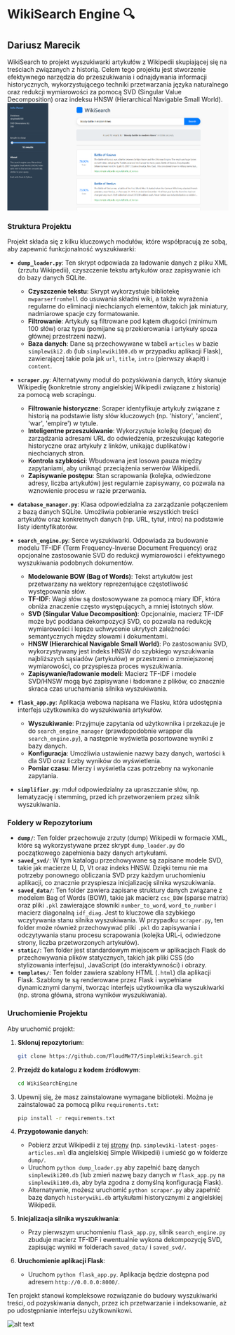 # WikiSearch Engine 🔍

## Dariusz Marecik

WikiSearch to projekt wyszukiwarki artykułów z Wikipedii skupiającej się na treściach związanych z historią. Celem tego projektu jest stworzenie efektywnego narzędzia do przeszukiwania i odnajdywania informacji historycznych, wykorzystującego techniki przetwarzania języka naturalnego oraz redukcji wymiarowości za pomocą SVD (Singular Value Decomposition) oraz indeksu HNSW (Hierarchical Navigable Small World).
![Frontend look](images/front.png)
### Struktura Projektu

Projekt składa się z kilku kluczowych modułów, które współpracują ze sobą, aby zapewnić funkcjonalność wyszukiwarki:

* **`dump_loader.py`**: Ten skrypt odpowiada za ładowanie danych z pliku XML (zrzutu Wikipedii), czyszczenie tekstu artykułów oraz zapisywanie ich do bazy danych SQLite.
    * **Czyszczenie tekstu**: Skrypt wykorzystuje bibliotekę `mwparserfromhell` do usuwania składni wiki, a także wyrażenia regularne do eliminacji niechcianych elementów, takich jak miniatury, nadmiarowe spacje czy formatowanie.
    * **Filtrowanie**: Artykuły są filtrowane pod kątem długości (minimum 100 słów) oraz typu (pomijane są przekierowania i artykuły spoza głównej przestrzeni nazw).
    * **Baza danych**: Dane są przechowywane w tabeli `articles` w bazie `simplewiki2.db` (lub `simplewiki100.db` w przypadku aplikacji Flask), zawierającej takie pola jak `url`, `title`, `intro` (pierwszy akapit) i `content`.

* **`scraper.py`**: Alternatywny moduł do pozyskiwania danych, który skanuje Wikipedię (konkretnie strony angielskiej Wikipedii związane z historią) za pomocą web scrapingu.
    * **Filtrowanie historyczne**: Scraper identyfikuje artykuły związane z historią na podstawie listy słów kluczowych (np. 'history', 'ancient', 'war', 'empire') w tytule.
    * **Inteligentne przeszukiwanie**: Wykorzystuje kolejkę (deque) do zarządzania adresami URL do odwiedzenia, przeszukując kategorie historyczne oraz artykuły z linków, unikając duplikatów i niechcianych stron.
    * **Kontrola szybkości**: Wbudowana jest losowa pauza między zapytaniami, aby uniknąć przeciążenia serwerów Wikipedii.
    * **Zapisywanie postępu**: Stan scrapowania (kolejka, odwiedzone adresy, liczba artykułów) jest regularnie zapisywany, co pozwala na wznowienie procesu w razie przerwania.

* **`database_manager.py`**: Klasa odpowiedzialna za zarządzanie połączeniem z bazą danych SQLite. Umożliwia pobieranie wszystkich treści artykułów oraz konkretnych danych (np. URL, tytuł, intro) na podstawie listy identyfikatorów.

* **`search_engine.py`**: Serce wyszukiwarki. Odpowiada za budowanie modelu TF-IDF (Term Frequency-Inverse Document Frequency) oraz opcjonalne zastosowanie SVD do redukcji wymiarowości i efektywnego wyszukiwania podobnych dokumentów.
    * **Modelowanie BOW (Bag of Words)**: Tekst artykułów jest przetwarzany na wektory reprezentujące częstotliwość występowania słów.
    * **TF-IDF**: Wagi słów są dostosowywane za pomocą miary IDF, która obniża znaczenie często występujących, a mniej istotnych słów.
    * **SVD (Singular Value Decomposition)**: Opcjonalnie, macierz TF-IDF może być poddana dekompozycji SVD, co pozwala na redukcję wymiarowości i lepsze uchwycenie ukrytych zależności semantycznych między słowami i dokumentami.
    * **HNSW (Hierarchical Navigable Small World)**: Po zastosowaniu SVD, wykorzystywany jest indeks HNSW do szybkiego wyszukiwania najbliższych sąsiadów (artykułów) w przestrzeni o zmniejszonej wymiarowości, co przyspiesza proces wyszukiwania.
    * **Zapisywanie/ładowanie modeli**: Macierz TF-IDF i modele SVD/HNSW mogą być zapisywane i ładowane z plików, co znacznie skraca czas uruchamiania silnika wyszukiwania.

* **`flask_app.py`**: Aplikacja webowa napisana we Flasku, która udostępnia interfejs użytkownika do wyszukiwania artykułów.
    * **Wyszukiwanie**: Przyjmuje zapytania od użytkownika i przekazuje je do `search_engine_manager` (prawdopodobnie wrapper dla `search_engine.py`), a następnie wyświetla posortowane wyniki z bazy danych.
    * **Konfiguracja**: Umożliwia ustawienie nazwy bazy danych, wartości `k` dla SVD oraz liczby wyników do wyświetlenia.
    * **Pomiar czasu**: Mierzy i wyświetla czas potrzebny na wykonanie zapytania.

* **`simplifier.py`**:  mduł odpowiedzialny za upraszczanie słów, np. lematyzację i stemming, przed ich przetworzeniem przez silnik wyszukiwania.

### Foldery w Repozytorium

* **`dump/`**: Ten folder przechowuje zrzuty (dump) Wikipedii w formacie XML, które są wykorzystywane przez skrypt `dump_loader.py` do początkowego zapełnienia bazy danych artykułami.
* **`saved_svd/`**: W tym katalogu przechowywane są zapisane modele SVD, takie jak macierze U, D, Vt oraz indeks HNSW. Dzięki temu nie ma potrzeby ponownego obliczania SVD przy każdym uruchomieniu aplikacji, co znacznie przyspiesza inicjalizację silnika wyszukiwania.
* **`saved_data/`**: Ten folder zawiera zapisane struktury danych związane z modelem Bag of Words (BOW), takie jak macierz `csc_BOW` (sparse matrix) oraz pliki `.pkl` zawierające słowniki `number_to_word`, `word_to_number` i macierz diagonalną `idf_diag`. Jest to kluczowe dla szybkiego wczytywania stanu silnika wyszukiwania. W przypadku `scraper.py`, ten folder może również przechowywać pliki `.pkl` do zapisywania i odczytywania stanu procesu scrapowania (kolejka URL-i, odwiedzone strony, liczba przetworzonych artykułów).
* **`static/`**: Ten folder jest standardowym miejscem w aplikacjach Flask do przechowywania plików statycznych, takich jak pliki CSS (do stylizowania interfejsu), JavaScript (do interaktywności) i obrazy.
* **`templates/`**: Ten folder zawiera szablony HTML (`.html`) dla aplikacji Flask. Szablony te są renderowane przez Flask i wypełniane dynamicznymi danymi, tworząc interfejs użytkownika dla wyszukiwarki (np. strona główna, strona wyników wyszukiwania).

### Uruchomienie Projektu

Aby uruchomić projekt:

1. **Sklonuj repozytorium**:
    ```bash
   git clone https://github.com/FloudMe77/SimpleWikiSearch.git
   ```
2. **Przejdź do katalogu z kodem źródłowym**:
   ```bash
   cd WikiSearchEngine
   ```
3. Upewnij się, że masz zainstalowane wymagane biblioteki. Można je zainstalować za pomocą pliku `requirements.txt`:
   ```bash
   pip install -r requirements.txt
   ```

4.  **Przygotowanie danych**:
    * Pobierz zrzut Wikipedii z tej [strony](https://dumps.wikimedia.org/backup-index.html) (np. `simplewiki-latest-pages-articles.xml` dla angielskiej Simple Wikipedii) i umieść go w folderze `dump/`.
    * Uruchom `python dump_loader.py` aby zapełnić bazę danych `simplewiki200.db` (lub zmień nazwę bazy danych w `flask_app.py` na `simplewiki100.db`, aby była zgodna z domyślną konfiguracją Flask).
    * Alternatywnie, możesz uruchomić `python scraper.py` aby zapełnić bazę danych `historywiki.db` artykułami historycznymi z angielskiej Wikipedii.

5.  **Inicjalizacja silnika wyszukiwania**:
    * Przy pierwszym uruchomieniu `flask_app.py`, silnik `search_engine.py` zbuduje macierz TF-IDF i ewentualnie wykona dekompozycję SVD, zapisując wyniki w folderach `saved_data/` i `saved_svd/`.

6.  **Uruchomienie aplikacji Flask**:
    * Uruchom `python flask_app.py`. Aplikacja będzie dostępna pod adresem `http://0.0.0.0:8000/`.

Ten projekt stanowi kompleksowe rozwiązanie do budowy wyszukiwarki treści, od pozyskiwania danych, przez ich przetwarzanie i indeksowanie, aż po udostępnianie interfejsu użytkownikowi.

![alt text](images/animation.gif)